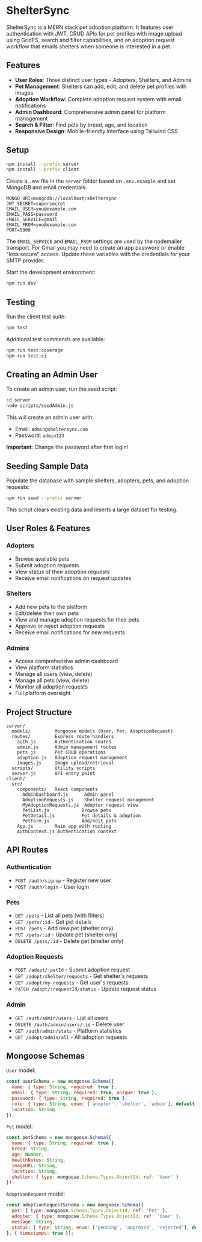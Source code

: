 # ShelterSync
ShelterSync is a MERN stack pet adoption platform. It features user authentication with JWT, CRUD APIs for pet profiles with image upload using GridFS, search and filter capabilities, and an adoption request workflow that emails shelters when someone is interested in a pet.

## Features

- **User Roles**: Three distinct user types - Adopters, Shelters, and Admins
- **Pet Management**: Shelters can add, edit, and delete pet profiles with images
- **Adoption Workflow**: Complete adoption request system with email notifications
- **Admin Dashboard**: Comprehensive admin panel for platform management
- **Search & Filter**: Find pets by breed, age, and location
- **Responsive Design**: Mobile-friendly interface using Tailwind CSS

## Setup

```bash
npm install --prefix server
npm install --prefix client
```

Create a `.env` file in the `server` folder based on `.env.example` and set MongoDB and email credentials:

```
MONGO_URI=mongodb://localhost/sheltersync
JWT_SECRET=supersecret
EMAIL_USER=you@example.com
EMAIL_PASS=password
EMAIL_SERVICE=gmail
EMAIL_FROM=you@example.com
PORT=5000
```

The `EMAIL_SERVICE` and `EMAIL_FROM` settings are used by the nodemailer
transport. For Gmail you may need to create an app password or enable
"less secure" access. Update these variables with the credentials for
your SMTP provider.

Start the development environment:

```bash
npm run dev
```

## Testing

Run the client test suite:

```bash
npm test
```

Additional test commands are available:

```bash
npm run test:coverage
npm run test:ci
```

## Creating an Admin User

To create an admin user, run the seed script:

```bash
cd server
node scripts/seedAdmin.js
```

This will create an admin user with:
- Email: `admin@sheltersync.com`
- Password: `admin123`

**Important**: Change the password after first login!

## Seeding Sample Data

Populate the database with sample shelters, adopters, pets, and adoption requests:

```bash
npm run seed --prefix server
```

This script clears existing data and inserts a large dataset for testing.


## User Roles & Features

### Adopters
- Browse available pets
- Submit adoption requests
- View status of their adoption requests
- Receive email notifications on request updates

### Shelters
- Add new pets to the platform
- Edit/delete their own pets
- View and manage adoption requests for their pets
- Approve or reject adoption requests
- Receive email notifications for new requests

### Admins
- Access comprehensive admin dashboard
- View platform statistics
- Manage all users (view, delete)
- Manage all pets (view, delete)
- Monitor all adoption requests
- Full platform oversight

## Project Structure

```
server/
  models/         Mongoose models (User, Pet, AdoptionRequest)
  routes/         Express route handlers
    auth.js       Authentication routes
    admin.js      Admin management routes
    pets.js       Pet CRUD operations
    adoption.js   Adoption request management
    images.js     Image upload/retrieval
  scripts/        Utility scripts
  server.js       API entry point
client/
  src/
    components/   React components
      AdminDashboard.js      Admin panel
      AdoptionRequests.js    Shelter request management
      MyAdoptionRequests.js  Adopter request view
      PetList.js            Browse pets
      PetDetail.js          Pet details & adoption
      PetForm.js            Add/edit pets
    App.js        Main app with routing
    AuthContext.js Authentication context
```

## API Routes

### Authentication
- `POST /auth/signup` - Register new user
- `POST /auth/login` - User login

### Pets
- `GET /pets` - List all pets (with filters)
- `GET /pets/:id` - Get pet details
- `POST /pets` - Add new pet (shelter only)
- `PUT /pets/:id` - Update pet (shelter only)
- `DELETE /pets/:id` - Delete pet (shelter only)

### Adoption Requests
- `POST /adopt/:petId` - Submit adoption request
- `GET /adopt/shelter/requests` - Get shelter's requests
- `GET /adopt/my-requests` - Get user's requests
- `PATCH /adopt/:requestId/status` - Update request status

### Admin
- `GET /auth/admin/users` - List all users
- `DELETE /auth/admin/users/:id` - Delete user
- `GET /auth/admin/stats` - Platform statistics
- `GET /adopt/admin/all` - All adoption requests

## Mongoose Schemas

`User` model:
```js
const userSchema = new mongoose.Schema({
  name: { type: String, required: true },
  email: { type: String, required: true, unique: true },
  password: { type: String, required: true },
  role: { type: String, enum: ['adopter', 'shelter', 'admin'], default: 'adopter' },
  location: String
});
```

`Pet` model:
```js
const petSchema = new mongoose.Schema({
  name: { type: String, required: true },
  breed: String,
  age: Number,
  healthNotes: String,
  imageURL: String,
  location: String,
  shelter: { type: mongoose.Schema.Types.ObjectId, ref: 'User' }
});
```

`AdoptionRequest` model:
```js
const adoptionRequestSchema = new mongoose.Schema({
  pet: { type: mongoose.Schema.Types.ObjectId, ref: 'Pet' },
  adopter: { type: mongoose.Schema.Types.ObjectId, ref: 'User' },
  message: String,
  status: { type: String, enum: ['pending', 'approved', 'rejected'], default: 'pending' }
}, { timestamps: true });
```
